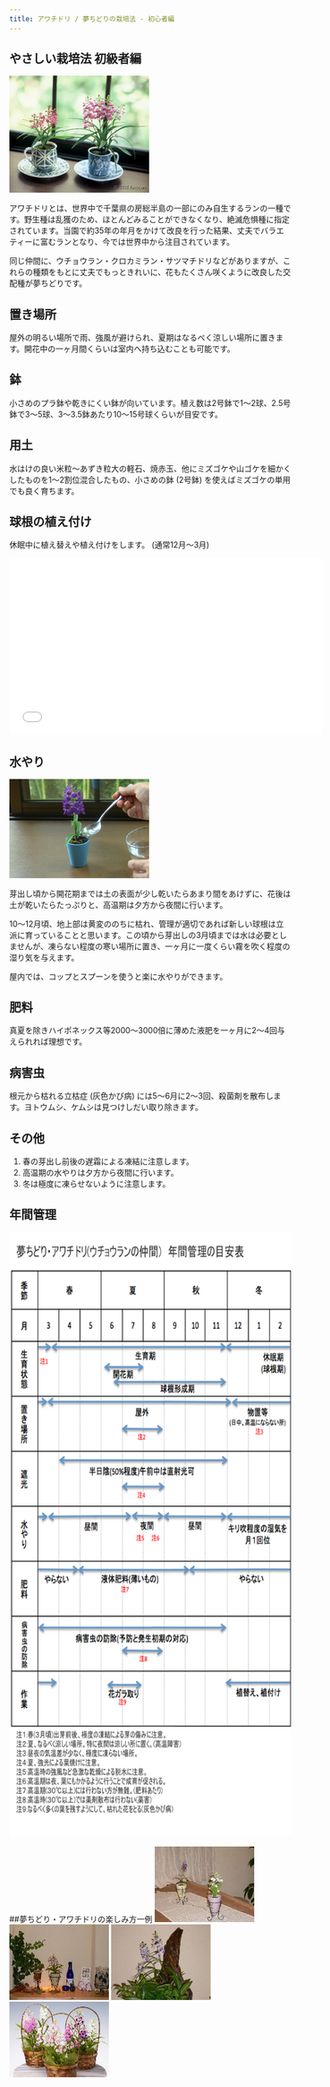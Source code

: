 ```yaml
---
title: アワチドリ / 夢ちどりの栽培法 - 初心者編
---
```

## やさしい栽培法 初級者編
<img src="/assets/images/growings_b1.jpg" width="250" alt="アワチドリ/ 夢ちどり (Ponarorchis) - Ranyuen" />

アワチドリとは、世界中で千葉県の房総半島の一部にのみ自生するランの一種です。野生種は乱獲のため、ほとんどみることができなくなり、絶滅危惧種に指定されています。当園で約35年の年月をかけて改良を行った結果、丈夫でバラエティーに富むランとなり、今では世界中から注目されています。

同じ仲間に、ウチョウラン・クロカミラン・サツマチドリなどがありますが、これらの種類をもとに丈夫でもっときれいに、花もたくさん咲くように改良した交配種が夢ちどりです。
　
## 置き場所
屋外の明るい場所で雨、強風が避けられ、夏期はなるべく涼しい場所に置きます。開花中の一ヶ月間くらいは室内へ持ち込むことも可能です。

## 鉢
小さめのプラ鉢や乾きにくい鉢が向いています。植え数は2号鉢で1～2球、2.5号鉢で3～5球、3～3.5鉢あたり10～15号球くらいが目安です。

## 用土
水はけの良い米粒～あずき粒大の軽石、焼赤玉、他にミズゴケや山ゴケを細かくしたものを1～2割位混合したもの、小さめの鉢 (2号鉢) を使えばミズゴケの単用でも良く育ちます。

## 球根の植え付け
休眠中に植え替えや植え付けをします。 (通常12月～3月)

<iframe width="560" height="315" src="//www.youtube.com/embed/MT2eVsddJK8" frameborder="0" allowfullscreen></iframe>

## 水やり
<img src="/assets/images/growings_miniminiranran_mizuyari.png" width="250" alt="アワチドリ / 夢ちどり 水やり (Ponerorchis) - Ranyuen" />

芽出し頃から開花期までは土の表面が少し乾いたらあまり間をあけずに、花後は土が乾いたらたっぷりと、高温期は夕方から夜間に行います。

10～12月頃、地上部は黄変ののちに枯れ、管理が適切であれば新しい球根は立派に育っていることと思います。この頃から芽出しの3月頃までは水は必要としませんが、凍らない程度の寒い場所に置き、一ヶ月に一度くらい霧を吹く程度の湿り気を与えます。

屋内では、コップとスプーンを使うと楽に水やりができます。

## 肥料
真夏を除きハイポネックス等2000～3000倍に薄めた液肥を一ヶ月に2～4回与えられれば理想です。

## 病害虫
根元から枯れる立枯症 (灰色かび病) には5～6月に2～3回、殺菌剤を散布します。ヨトウムシ、ケムシは見つけしだい取り除きます。

## その他
<ol>
  <li>春の芽出し前後の遅霜による凍結に注意します。</li>
  <li>高温期の水やりは夕方から夜間に行います。</li>
  <li>冬は極度に凍らせないように注意します。</li>
</ol>

## 年間管理
<img src="/assets/images/tech_to_grow_ponerorchis_for_beginner.png" width="750" height="1080" alt="アワチドリ / 夢ちどり 年間管理の目安表 (Ponerorchis) - Ranyuen" />

##夢ちどり・アワチドリの楽しみ方一例
<img src="/assets/images/growings_a2.jpg" alt="アワチドリ / 夢ちどり (Ponerorchis) - Ranyuen" />
<img src="/assets/images/growings_a3.jpg" alt="アワチドリ / 夢ちどり (Ponerorchis) - Ranyuen" />
<img src="/assets/images/growings_a4.jpg" alt="アワチドリ / 夢ちどり (Ponerorchis) - Ranyuen" />
<img src="/assets/images/growings_a5.jpg" alt="アワチドリ / 夢ちどり (Ponerorchis) - Ranyuen" />
